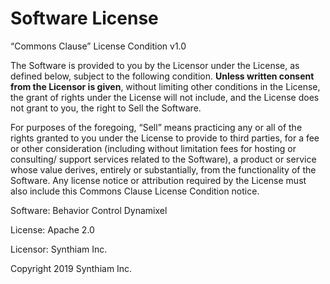 ﻿# Software License

“Commons Clause” License Condition v1.0

The Software is provided to you by the Licensor under the License, as defined below, subject to the following condition.
**Unless written consent from the Licensor is given**, without limiting other conditions in the License, the grant of rights under the License will not include, and the License does not grant to you, the right to Sell the Software.

For purposes of the foregoing, “Sell” means practicing any or all of the rights granted to you under the License to provide to third parties, for a fee or other consideration (including without limitation fees for hosting or consulting/ support services related to the Software), a product or service whose value derives, entirely or substantially, from the functionality of the Software. Any license notice or attribution required by the License must also include this Commons Clause License Condition notice.

Software: Behavior Control Dynamixel

License: Apache 2.0

Licensor: Synthiam Inc.

Copyright 2019 Synthiam Inc.
